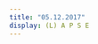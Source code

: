 ```yaml
---
title: "05.12.2017"
display: (L) A P S E
---
```


<script src="../js/aframe/0.5.0/aframe.min.js"></script>
<div id="container">
</div>
<a-scene make-point-cloud>
    <a-sky id="bgImage" material="color: black;" rotation="0 -130 0"></a-sky>
    <a-camera id="camera"></a-camera>
</a-scene>

<script src="../js/loaders/PLYLoader.js"></script>
<script src="../js/TrackballControls.js"></script>
<script src="../js/effects/AnaglyphEffect.js"></script>

<script type="x-shader/x-vertex" id="vertexshader">
    attribute float size;
    attribute vec3 customColor;

    varying vec3 vColor;

    void main() {

        vColor = customColor;

        vec4 mvPosition = modelViewMatrix * vec4( position, 1.0 );

        gl_PointSize = size * ( 300.0 / -mvPosition.z );

        gl_Position = projectionMatrix * mvPosition;

    }
</script>

<script type="x-shader/x-fragment" id="fragmentshader">
    uniform vec3 color;
    uniform sampler2D texture;

    varying vec3 vColor;

    void main() {

        gl_FragColor = vec4( color * vColor, 1.0 );

        gl_FragColor = gl_FragColor * texture2D( texture, gl_PointCoord );

    }
</script>

<script src="../js/day3.js"></script>
